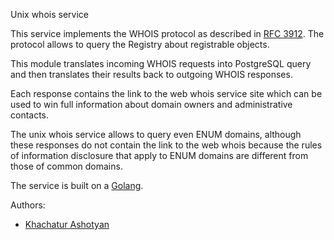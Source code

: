 Unix whois service

This service implements the WHOIS protocol as described in [RFC 3912](https://tools.ietf.org/html/rfc3912). The protocol allows to query the Registry about registrable objects.

This module translates incoming WHOIS requests into PostgreSQL query and then translates their results back to outgoing WHOIS responses.

Each response contains the link to the web whois service site which can be used to win full information about domain owners and administrative contacts.

The unix whois service allows to query even ENUM domains, although these responses do not contain the link to the web whois because the rules of information disclosure that apply to ENUM domains are different from those of common domains.

The service is built on a [Golang](https://golang.org/).

Authors:
  - [Khachatur Ashotyan](mailto:khachatur.ashotyan@gmail.com)